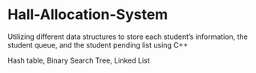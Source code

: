 # Hall-Allocation-System

Utilizing different data structures to store each student’s information,  the student queue, and the student pending list using C++


Hash table, Binary Search Tree, Linked List
